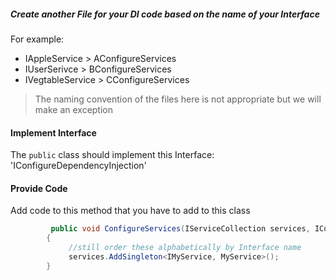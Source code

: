 ﻿##### Create another File for your DI code based on the name of your Interface

For example:
- IAppleService > AConfigureServices
- IUserSerivce > BConfigureServices
- IVegtableService > CConfigureServices
> The naming convention of the files here is not appropriate but we will make an exception

#### Implement Interface

The `public` class should implement this Interface: 'IConfigureDependencyInjection'

#### Provide Code 
Add code to this method that you have to add to this class
```csharp
         public void ConfigureServices(IServiceCollection services, IConfiguration configuration)
        {
             //still order these alphabetically by Interface name 
             services.AddSingleton<IMyService, MyService>();
        }
```
